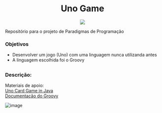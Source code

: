 <div>
  <h1 align="center"> Uno Game </h1>
  <p align="center">
    <img loading="lazy" src="http://img.shields.io/static/v1?label=STATUS&message=EM%20DESENVOLVIMENTO&color=GREEN&style=for-the-badge"/>
  </p>
</div>

Repositório para o projeto de Paradigmas de Programação

### Objetivos

- Desenvolver um jogo (Uno) com uma linguagem nunca utilizanda antes
- A linguagem escolhida foi o Groovy

##

### Descrição:

Materiais de apoio: 
<br>[Uno Card Game in Java](https://www.youtube.com/watch?v=BFyGPSqB4vE&list=PLu_zq6omCvuQ_ZoKnE8-CE2nF113p9pxd&index=3&ab_channel=CodeClique)
<br>[Documentação do Groovy](https://groovy-lang.org/documentation.html)


![image](https://github.com/JVAS42/uno-game/assets/61116930/a7fb357e-9923-4f78-b5b6-0727a84f28d0)
